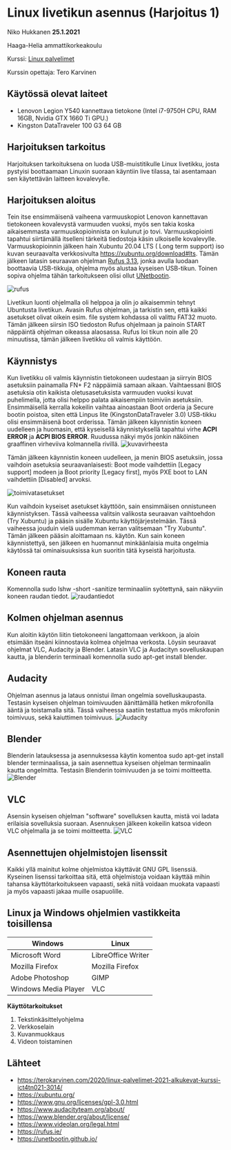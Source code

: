 

# Linux livetikun asennus (Harjoitus 1)
Niko Hukkanen **25.1.2021**

Haaga-Helia ammattikorkeakoulu

Kurssi: [Linux palvelimet](https://terokarvinen.com/2020/linux-palvelimet-2021-alkukevat-kurssi-ict4tn021-3014/) 

Kurssin opettaja: Tero Karvinen

## Käytössä olevat laiteet

 - Lenovon Legion Y540 kannettava tietokone (Intel i7-9750H CPU, RAM 16GB, Nvidia GTX 1660 Ti GPU.)
 - Kingston DataTraveler 100 G3 64 GB

## Harjoituksen tarkoitus
Harjoituksen tarkoituksena on luoda USB-muistitikulle Linux livetikku, josta pystyisi boottaamaan Linuxin suoraan käyntiin live tilassa, tai asentamaan sen käytettävän laitteen kovalevylle.
## Harjoituksen aloitus
Tein itse ensimmäisenä vaiheena varmuuskopiot Lenovon kannettavan tietokoneen kovalevystä varmuuden vuoksi, myös sen takia koska aikaisemmasta varmuuskopioinnista on kulunut jo tovi. Varmuuskopiointi tapahtui siirtämällä itselleni tärkeitä tiedostoja käsin ulkoiselle kovalevylle.
Varmuuskopioinnin jälkeen hain Xubuntu 20.04 LTS ( Long term support) iso kuvan seuraavalta verkkosivulta https://xubuntu.org/download#lts.
Tämän jälkeen latasin seuraavan ohjelman [Rufus 3.13](https://rufus.ie/), jonka avulla luodaan boottaavia USB-tikkuja, ohjelma myös alustaa kyseisen USB-tikun. Toinen sopiva ohjelma tähän tarkoitukseen olisi ollut [UNetbootin](https://unetbootin.github.io/).

![rufus](https://github.com/nikhuk/linuxpalvelimet/blob/main/assets/xubuntu20.04.PNG?raw=true)

Livetikun luonti ohjelmalla oli helppoa ja olin jo aikaisemmin tehnyt Ubuntusta livetikun. Avasin Rufus ohjelman, ja tarkistin sen, että kaikki asetukset olivat oikein esim. file system kohdassa oli valittu FAT32 muoto. Tämän jälkeen siirsin ISO tiedoston Rufus ohjelmaan ja painoin START näppäintä ohjelman oikeassa alaosassa. Rufus loi tikun noin alle 20 minuutissa, tämän jälkeen livetikku oli valmis käyttöön.

## Käynnistys
Kun livetikku oli valmis käynnistin tietokoneen uudestaan ja siirryin BIOS asetuksiin painamalla FN+ F2 näppäimiä samaan aikaan. Vaihtaessani BIOS asetuksia otin kaikista oletusasetuksista varmuuden vuoksi kuvat puhelimella, jotta olisi helppo palata aikaisempiin toimiviin asetuksiin.
Ensimmäisellä kerralla kokeilin vaihtaa ainoastaan Boot orderia ja Secure bootin poistoa, siten että Linpus lite (KingstonDataTraveler 3.0) USB-tikku olisi ensimmäisenä boot orderissa. 
Tämän jälkeen käynnistin koneen uudelleen ja huomasin, että kyseisellä käynnistyksellä tapahtui virhe **ACPI ERROR** ja **ACPI BIOS ERROR**. Ruudussa näkyi myös jonkin näköinen graaffinen virheviiva kolmannella rivillä.
![kuvavirheesta](https://github.com/nikhuk/linuxpalvelimet/blob/main/assets/virhekoodit.jpg?raw=true)


Tämän jälkeen käynnistin koneen uudelleen, ja menin BIOS asetuksiin, jossa vaihdoin asetuksia seuraavanlaisesti: Boot mode vaihdettiin [Legacy support] modeen ja Boot priority [Legacy first], myös PXE boot to LAN vaihdettiin [Disabled] arvoksi.

![toimivatasetukset](https://github.com/nikhuk/linuxpalvelimet/blob/main/assets/toimivatbiosasetukset.jpg?raw=true)


Kun vaihdoin kyseiset asetukset käyttöön, sain ensimmäisen onnistuneen käynnistyksen. Tässä vaiheessa valitsin valikosta seuraavan vaihtoehdon (Try Xubuntu) ja pääsin sisälle Xubuntu käyttöjärjestelmään. Tässä vaiheessa jouduin vielä uudemman kerran valitsemaan "Try Xubuntu". Tämän jälkeen pääsin aloittamaan ns. käytön.
Kun sain koneen käynnistettyä, sen jälkeen en huomannut minkäänlaisia muita ongelmia käytössä tai ominaisuuksissa kun suoritin tätä kyseistä harjoitusta. 

## Koneen rauta
Komennolla sudo lshw -short -sanitize terminaaliin syötettynä, sain näkyviin koneen raudan tiedot.
![raudantiedot](https://github.com/nikhuk/linuxpalvelimet/blob/main/assets/Screenshot_2021-01-24_16-58-43.png?raw=true)

## Kolmen ohjelman asennus
Kun aloitin käytön liitin tietokoneeni langattomaan verkkoon, ja aloin etsimään itseäni kiinnostavia kolmea ohjelmaa verkosta. Löysin seuraavat ohjelmat VLC, Audacity ja Blender. Latasin VLC ja Audacityn sovelluskaupan kautta, ja blenderin terminaali komennolla sudo apt-get install blender.

## Audacity
Ohjelman asennus ja lataus onnistui ilman ongelmia sovelluskaupasta. Testasin kyseisen ohjelman toimivuuden äänittämällä hetken mikrofonilla ääntä ja toistamalla sitä. Tässä vaiheessa saatiin testattua myös mikrofonin toimivuus, sekä kaiuttimen toimivuus.
![Audacity](https://github.com/nikhuk/linuxpalvelimet/blob/main/assets/audacitygpl2.0+.png?raw=true?raw=true)

## Blender
Blenderin latauksessa ja asennuksessa käytin komentoa sudo apt-get install blender terminaalissa, ja sain asennettua kyseisen ohjelman terminaalin kautta ongelmitta. Testasin Blenderin toimivuuden ja se toimi moitteetta.
![Blender](https://github.com/nikhuk/linuxpalvelimet/blob/main/assets/blender.png?raw=true)

## VLC
Asensin kyseisen ohjelman "software" sovelluksen kautta, mistä voi ladata erilaisia sovelluksia suoraan. Asennuksen jälkeen kokeilin katsoa videon VLC ohjelmalla ja se toimi moitteetta. 
![VLC](https://github.com/nikhuk/linuxpalvelimet/blob/main/assets/vlc.png?raw=true)

## Asennettujen ohjelmistojen lisenssit
Kaikki yllä mainitut kolme ohjelmistoa käyttävät GNU GPL lisenssiä. Kyseinen lisenssi tarkoittaa sitä, että ohjelmistoja voidaan käyttää mihin tahansa käyttötarkoitukseen vapaasti, sekä niitä voidaan muokata vapaasti ja myös vapaasti jakaa muille osapuolille.

## Linux ja Windows ohjelmien vastikkeita toisillensa
|Windows| Linux | 	
|--|--|
| Microsoft Word |LibreOffice Writer  |
| Mozilla Firefox |Mozilla Firefox  |
| Adobe Photoshop |GIMP  |
| Windows Media Player |VLC  

**Käyttötarkoitukset**
1. Tekstinkäsittelyohjelma
2. Verkkoselain
3. Kuvanmuokkaus
4. Videon toistaminen

## Lähteet

 - https://terokarvinen.com/2020/linux-palvelimet-2021-alkukevat-kurssi-ict4tn021-3014/
 - https://xubuntu.org/
 - https://www.gnu.org/licenses/gpl-3.0.html
 - https://www.audacityteam.org/about/
 - https://www.blender.org/about/license/
 - https://www.videolan.org/legal.html 
 - https://rufus.ie/
 - https://unetbootin.github.io/
